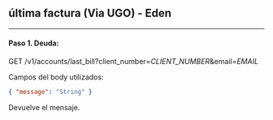 ## última factura (Via UGO) - Eden
---------------------------------------------------------

#### Paso 1. Deuda:
GET /v1/accounts/last_bill?client_number=*CLIENT_NUMBER*&email=*EMAIL*

Campos del body utilizados:
```json
{ "message": "String" }
```
Devuelve el mensaje.